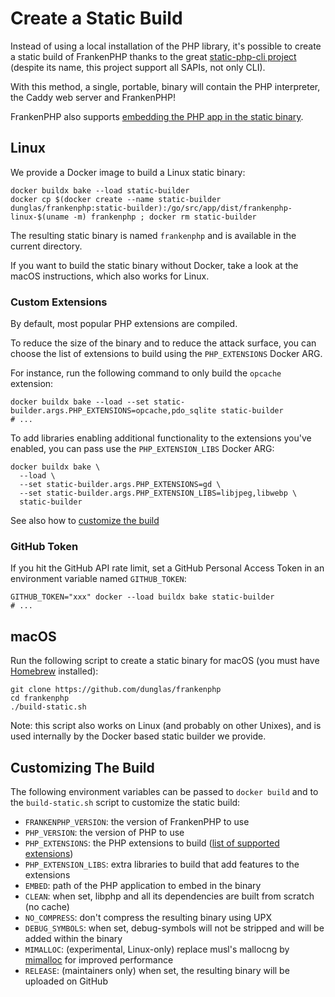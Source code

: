 # Create a Static Build

Instead of using a local installation of the PHP library,
it's possible to create a static build of FrankenPHP thanks to the great [static-php-cli project](https://github.com/crazywhalecc/static-php-cli) (despite its name, this project support all SAPIs, not only CLI).

With this method, a single, portable, binary will contain the PHP interpreter, the Caddy web server and FrankenPHP!

FrankenPHP also supports [embedding the PHP app in the static binary](embed.md).

## Linux

We provide a Docker image to build a Linux static binary:

```console
docker buildx bake --load static-builder
docker cp $(docker create --name static-builder dunglas/frankenphp:static-builder):/go/src/app/dist/frankenphp-linux-$(uname -m) frankenphp ; docker rm static-builder
```

The resulting static binary is named `frankenphp` and is available in the current directory.

If you want to build the static binary without Docker, take a look at the macOS instructions, which also works for Linux.

### Custom Extensions

By default, most popular PHP extensions are compiled.

To reduce the size of the binary and to reduce the attack surface, you can choose the list of extensions to build using the `PHP_EXTENSIONS` Docker ARG.

For instance, run the following command to only build the `opcache` extension:

```console
docker buildx bake --load --set static-builder.args.PHP_EXTENSIONS=opcache,pdo_sqlite static-builder
# ...
```

To add libraries enabling additional functionality to the extensions you've enabled, you can pass use the `PHP_EXTENSION_LIBS` Docker ARG:

```console
docker buildx bake \
  --load \
  --set static-builder.args.PHP_EXTENSIONS=gd \
  --set static-builder.args.PHP_EXTENSION_LIBS=libjpeg,libwebp \
  static-builder
```

See also how to [customize the build](#customizing-the-build)

### GitHub Token

If you hit the GitHub API rate limit, set a GitHub Personal Access Token in an environment variable named `GITHUB_TOKEN`:

```console
GITHUB_TOKEN="xxx" docker --load buildx bake static-builder
# ...
```

## macOS

Run the following script to create a static binary for macOS (you must have [Homebrew](https://brew.sh/) installed):

```console
git clone https://github.com/dunglas/frankenphp
cd frankenphp
./build-static.sh
```

Note: this script also works on Linux (and probably on other Unixes), and is used internally by the Docker based static builder we provide.

## Customizing The Build

The following environment variables can be passed to `docker build` and to the `build-static.sh`
script to customize the static build:

* `FRANKENPHP_VERSION`: the version of FrankenPHP to use
* `PHP_VERSION`: the version of PHP to use
* `PHP_EXTENSIONS`: the PHP extensions to build ([list of supported extensions](https://static-php.dev/en/guide/extensions.html))
* `PHP_EXTENSION_LIBS`: extra libraries to build that add features to the extensions
* `EMBED`: path of the PHP application to embed in the binary
* `CLEAN`: when set, libphp and all its dependencies are built from scratch (no cache)
* `NO_COMPRESS`: don't compress the resulting binary using UPX
* `DEBUG_SYMBOLS`: when set, debug-symbols will not be stripped and will be added within the binary
* `MIMALLOC`: (experimental, Linux-only) replace musl's mallocng by [mimalloc](https://github.com/microsoft/mimalloc) for improved performance
* `RELEASE`: (maintainers only) when set, the resulting binary will be uploaded on GitHub
